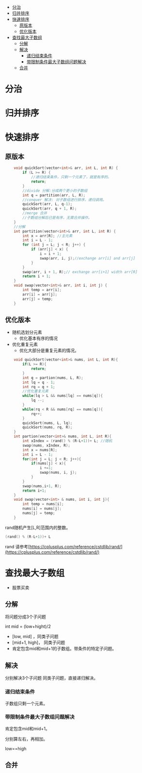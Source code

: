 - [分治](#分治)
- [归并排序](#归并排序)
- [快速排序](#快速排序)
  - [原版本](#原版本)
  - [优化版本](#优化版本)
- [查找最大子数组](#查找最大子数组)
  - [分解](#分解)
  - [解决](#解决)
    - [递归结束条件](#递归结束条件)
    - [带限制条件最大子数组问题解决](#带限制条件最大子数组问题解决)
  - [合并](#合并)

# 分治
# 归并排序
# 快速排序
## 原版本
```C++
    void quickSort(vector<int>& arr, int L, int R) {
        if (L >= R) {
            //递归结束条件，只剩一个元素了，就是有序的。
            return;
        }
        //divide 分解:分成两个更小的子数组
        int q = partition(arr, L, R);
        //conquer 解决: 对子数组进行排序，递归调用。
        quickSort(arr, L, q-1);
        quickSort(arr, q + 1, R);
        //merge 合并
        //子数组分解后已是有序，无需合并操作。
    }
    //分解
    int partition(vector<int>& arr, int L, int R) {
        int x = arr[R]; //主元素
        int i = L - 1;
        for (int j = L; j < R; j++) {
            if (arr[j] < x) {
                i = i + 1;
                swap(arr, i, j);//exchange arr[i] and arr[j]
            }
        }        
        swap(arr, i + 1, R);// exchange arr[i+1] width arr[R]
        return i + 1;
    }
    void swap(vector<int>& arr, int i, int j) {
        int temp = arr[i];
        arr[i] = arr[j];
        arr[j] = temp;
    }
```
## 优化版本

- 随机选划分元素
  - 优化基本有序的情况
- 优化重复元素
  - 优化大部分是重复元素的情况。

```C++
    void quickSort(vector<int>& nums, int L, int R){
        if(L >= R){
            return;
        }
        int q = partion(nums, L, R);
        int lq = q - 1;
        int rq = q + 1;
        //优化重复元素
        while(lq > L && nums[lq] == nums[q]){
            lq --;
        }
        while(rq < R && nums[rq] == nums[q]){
            rq++;
        }
        quickSort(nums, L, lq);
        quickSort(nums, rq, R);
    }
    int partion(vector<int>& nums, int L, int R){
        int xIndex = (rand() % (R-L+1))+ L; //随机
        swap(nums, xIndex, R);
        int x = nums[R];
        int i = L - 1;
        for(int j = L; j < R; j++){
            if(nums[j] < x){
                i +=1;
                swap(nums, i, j);
            }
        }
        swap(nums,i+1, R);
        return i+1;
    }
    void swap(vector<int> & nums, int i, int j){
        int temp = nums[i];
        nums[i] = nums[j];
        nums[j] = temp;
    }
```

rand随机产生[L,R]范围内的整数。
```C++
(rand() % (R-L+1))+ L
```
rand 请参考[https://cplusplus.com/reference/cstdlib/rand/](https://cplusplus.com/reference/cstdlib/rand/)

# 查找最大子数组
- 股票买卖

## 分解
将问题分成3个子问题

int mid = (low+hight)/2

- [low, mid]  ，同类子问题
- [mid+1, high]， 同类子问题
- 肯定包含mid和mid+1的子数组。带条件的特定子问题。
## 解决

分别解决3个子问题
同类子问题，直接递归解决。
### 递归结束条件
子数组只剩一个元素。
### 带限制条件最大子数组问题解决
肯定包含mid和mid+1。

分别算左右，再相加。

low==high
## 合并
